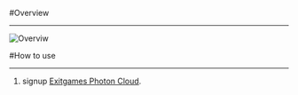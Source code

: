 #Overview
***

![Overviw](http://i.imgur.com/wXDruBI.png)

#How to use
***

1. signup [Exitgames Photon Cloud](https://cloud.exitgames.com).
